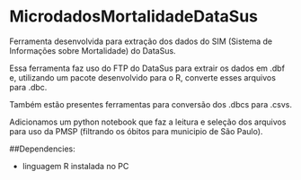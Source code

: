 # MicrodadosMortalidadeDataSus


Ferramenta desenvolvida para extração dos dados do SIM (Sistema de Informações sobre Mortalidade) do DataSus.

Essa ferramenta faz uso do FTP  do DataSus para extrair os dados em .dbf e, utilizando um pacote desenvolvido para o R, converte esses arquivos para .dbc.

Também estão presentes ferramentas para conversão dos .dbcs para .csvs.

Adicionamos um python notebook que faz a leitura e seleção dos arquivos para uso da PMSP (filtrando os óbitos para municipio de São Paulo).

##Dependencies:
* linguagem R instalada no PC

